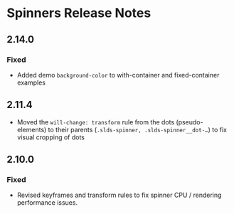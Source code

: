 <!-- Release notes authoring guidelines: http://keepachangelog.com/ -->

# Spinners Release Notes

<!-- ## [Unreleased] -->

## 2.14.0

### Fixed

- Added demo `background-color` to with-container and fixed-container examples

## 2.11.4

- Moved the `will-change: transform` rule from the dots (pseudo-elements) to their parents (`.slds-spinner,
.slds-spinner__dot-…`) to fix visual cropping of dots

## 2.10.0

### Fixed

- Revised keyframes and transform rules to fix spinner CPU / rendering performance issues.
